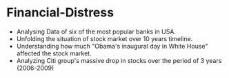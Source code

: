 # Financial-Distress

- Analysing Data of six of the most popular banks in USA.
- Unfolding the situation of stock market over 10 years timeline.
- Understanding how much "Obama's inaugural day in White House" affected the stock market.
- Analyzing Citi group's massive drop in stocks over the period of 3 years (2006-2009)
